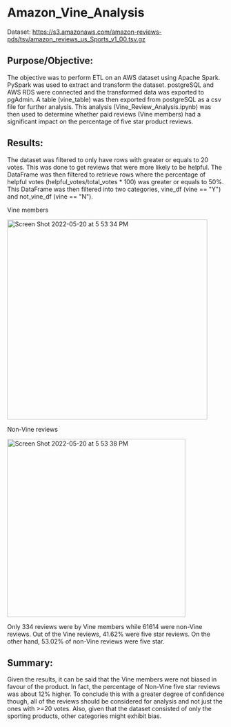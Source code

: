 # Amazon_Vine_Analysis

Dataset: https://s3.amazonaws.com/amazon-reviews-pds/tsv/amazon_reviews_us_Sports_v1_00.tsv.gz

## Purpose/Objective: 

The objective was to perform ETL on an AWS dataset using Apache Spark. PySpark was used to extract and transform the dataset. postgreSQL and AWS RDS were connected and the transformed data was exported to pgAdmin. A table (vine_table) was then exported from postgreSQL as a csv file for further analysis. This analysis (Vine_Review_Analysis.ipynb) was then used to determine whether paid reviews (Vine members) had a significant impact on the percentage of five star product reviews. 

## Results: 

The dataset was filtered to only have rows with greater or equals to 20 votes. This was done to get reviews that were more likely to be helpful. The DataFrame was then filtered to retrieve rows where the percentage of helpful votes (helpful_votes/total_votes * 100) was greater or equals to 50%. This DataFrame was then filtered into two categories, vine_df (vine == "Y") and not_vine_df (vine == "N").  

Vine members

<img width="464" alt="Screen Shot 2022-05-20 at 5 53 34 PM" src="https://user-images.githubusercontent.com/92544151/169618931-d1453712-61b4-486d-8d9e-240aba37a1ff.png">

Non-Vine reviews

<img width="413" alt="Screen Shot 2022-05-20 at 5 53 38 PM" src="https://user-images.githubusercontent.com/92544151/169618956-ab85d45f-41af-4008-8cb3-b7d98fb04dfa.png">

Only 334 reviews were by Vine members while 61614 were non-Vine reviews. Out of the Vine reviews, 41.62% were five star reviews. On the other hand, 53.02% of non-Vine reviews were five star. 

## Summary: 

Given the results, it can be said that the Vine members were not biased in favour of the product. In fact, the percentage of Non-Vine five star reviews was about 12% higher. To conclude this with a greater degree of confidence though, all of the reviews should be considered for analysis and not just the ones with >=20 votes. Also, given that the dataset consisted of only the sporting products, other categories might exhibit bias.
